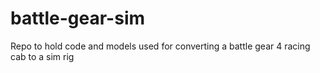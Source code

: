 # battle-gear-sim
Repo to hold code and models used for converting a battle gear 4 racing cab to a sim rig
